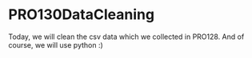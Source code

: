 # PRO130DataCleaning
Today, we will clean the csv data which we collected in PRO128. And of course, we will use python :) 

